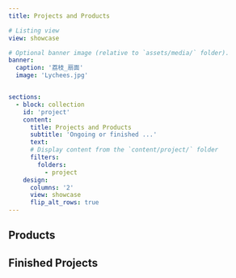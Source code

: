 ```yaml
---
title: Projects and Products 

# Listing view
view: showcase

# Optional banner image (relative to `assets/media/` folder).
banner:
  caption: '荔枝_扇面'
  image: 'Lychees.jpg'


sections:
  - block: collection
    id: 'project'
    content:
      title: Projects and Products 
      subtitle: 'Ongoing or finished ...'
      text: 
      # Display content from the `content/project/` folder
      filters:
        folders:
          - project
    design:
      columns: '2'
      view: showcase
      flip_alt_rows: true
---
```



## Products <i class="ai ai-dataverse ai-3x fa-bounce"></i>

## Finished Projects <i class="ai fa-solid fa-list-check"></i>